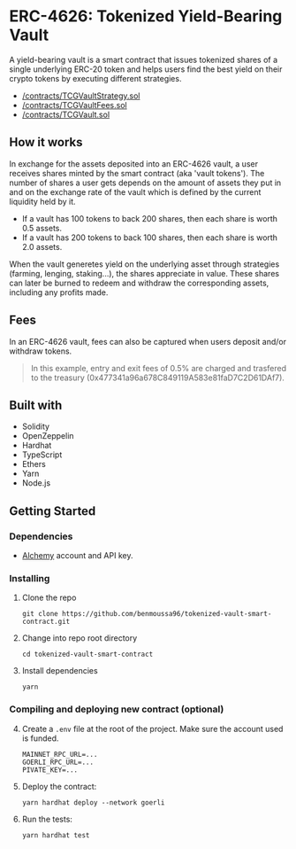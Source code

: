 # ERC-4626: Tokenized Yield-Bearing Vault

A yield-bearing vault is a smart contract that issues tokenized shares of a single underlying ERC-20 token and helps users find the best yield on their crypto tokens by executing different strategies.

- [/contracts/TCGVaultStrategy.sol](https://github.com/benmoussa96/tokenized-vault-smart-contract/blob/master/contracts/TCGVaultStrategy.sol)
- [/contracts/TCGVaultFees.sol](https://github.com/benmoussa96/tokenized-vault-smart-contract/blob/master/contracts/TCGVaultFees.sol)
- [/contracts/TCGVault.sol](https://github.com/benmoussa96/tokenized-vault-smart-contract/blob/master/contracts/TCGVault.sol)

## How it works

In exchange for the assets deposited into an ERC-4626 vault, a user receives shares minted by the smart contract (aka 'vault tokens'). The number of shares a user gets depends on the amount of assets they put in and on the exchange rate of the vault which is defined by the current liquidity held by it.

- If a vault has 100 tokens to back 200 shares, then each share is worth 0.5 assets.
- If a vault has 200 tokens to back 100 shares, then each share is worth 2.0 assets.

When the vault generetes yield on the underlying asset through strategies (farming, lenging, staking...), the shares appreciate in value. These shares can later be burned to redeem and withdraw the corresponding assets, including any profits made.

## Fees

In an ERC-4626 vault, fees can also be captured when users deposit and/or withdraw tokens.

> In this example, entry and exit fees of 0.5% are charged and trasfered to the treasury (0x477341a96a678C849119A583e81faD7C2D61DAf7).

## Built with

- Solidity
- OpenZeppelin
- Hardhat
- TypeScript
- Ethers
- Yarn
- Node.js

## Getting Started

### Dependencies

- [Alchemy](https://alchemy.com) account and API key.

### Installing

1. Clone the repo

   ```
   git clone https://github.com/benmoussa96/tokenized-vault-smart-contract.git
   ```

2. Change into repo root directory

   ```
   cd tokenized-vault-smart-contract
   ```

3. Install dependencies

   ```
   yarn
   ```

### Compiling and deploying new contract (optional)

4.  Create a `.env` file at the root of the project. Make sure the account used is funded.

    ```
    MAINNET_RPC_URL=...
    GOERLI_RPC_URL=...
    PIVATE_KEY=...
    ```

5.  Deploy the contract:

    ```
    yarn hardhat deploy --network goerli
    ```

6.  Run the tests:

    ```
    yarn hardhat test
    ```
